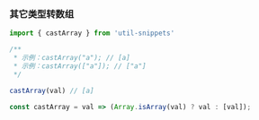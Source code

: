 ### 其它类型转数组


<template>
    <b>使用</b>
</template>

```ts
import { castArray } from 'util-snippets'

/**
 * 示例：castArray("a"); // [a]
 * 示例：castArray(["a"]); // ["a"]
 */

castArray(val) // [a]
```

<template>
    <b>代码</b>
</template>

```ts
const castArray = val => (Array.isArray(val) ? val : [val]);
```


<style>
    b {
        color: #3eaf7c;
    }
</style>

